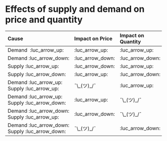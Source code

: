 # Effects of supply and demand on price and quantity

|   Cause                                                   |   Impact on Price       |   Impact on Quantity      |
|:----------------------------------------------------------|:------------------------|:--------------------------|
|   Demand&nbsp;&nbsp;:luc_arrow_up:                        |   :luc_arrow_up:        |   :luc_arrow_up:          |
|   Demand&nbsp;:luc_arrow_down:                            |   :luc_arrow_down:      |   :luc_arrow_down:        |
|  Supply&nbsp;:luc_arrow_up:                               |   :luc_arrow_down:      |   :luc_arrow_up:          |
|  Supply&nbsp;:luc_arrow_down:                             |   :luc_arrow_up:        |   :luc_arrow_down:        |
|  Demand&nbsp;:luc_arrow_up: Supply&nbsp;:luc_arrow_up:    |  ¯\\\_(ツ)\_/¯           |  :luc_arrow_up:           |
|  Demand&nbsp;:luc_arrow_up: Supply&nbsp;:luc_arrow_down:  |  :luc_arrow_up:         |  ¯\\\_(ツ)\_/¯             |
|  Demand&nbsp;:luc_arrow_down: Supply&nbsp;:luc_arrow_up:  |  :luc_arrow_down:       |  ¯\\\_(ツ)\_/¯             |
|  Demand&nbsp;:luc_arrow_down: Supply :luc_arrow_down:     |  ¯\\\_(ツ)\_/¯           |  :luc_arrow_down:         |

